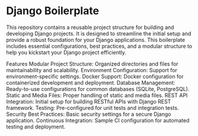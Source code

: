 # Django Boilerplate
This repository contains a reusable project structure for building and developing Django projects. It is designed to streamline the initial setup and provide a robust foundation for your Django applications. This boilerplate includes essential configurations, best practices, and a modular structure to help you kickstart your Django project efficiently.

Features
Modular Project Structure: Organized directories and files for maintainability and scalability.
Environment Configuration: Support for environment-specific settings.
Docker Support: Docker configuration for containerized development and deployment.
Database Management: Ready-to-use configurations for common databases (SQLite, PostgreSQL).
Static and Media Files: Proper handling of static and media files.
REST API Integration: Initial setup for building RESTful APIs with Django REST framework.
Testing: Pre-configured for unit tests and integration tests.
Security Best Practices: Basic security settings for a secure Django application.
Continuous Integration: Sample CI configuration for automated testing and deployment.
